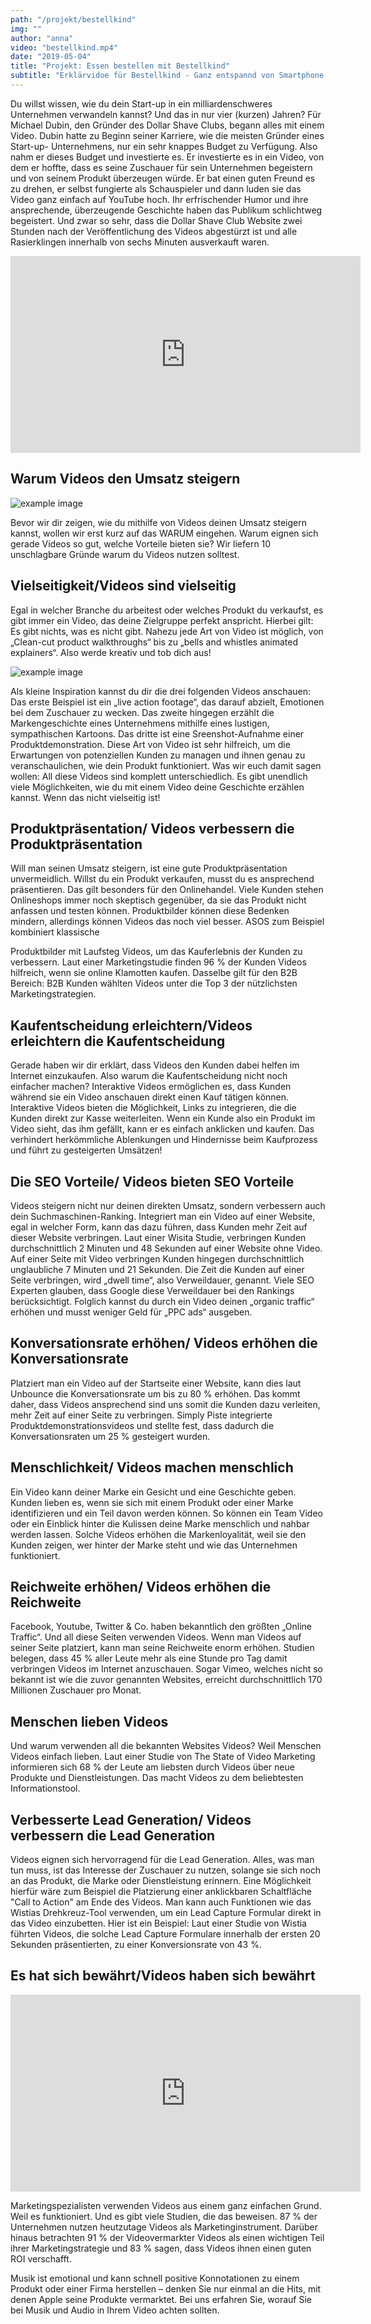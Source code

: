 ```yaml
---
path: "/projekt/bestellkind"
img: ""
author: "anna"
video: "bestellkind.mp4"
date: "2019-05-04"
title: "Projekt: Essen bestellen mit Bestellkind"
subtitle: "Erklärvidoe für Bestellkind - Ganz entspannd von Smartphone Essen bestellen. Lästiges warten auf den Kellner gehört absofort der Vergangenheit an. Mit Bestellkind gibst du deine Bestellung direkt über das Smartphone auf."
---
```



Du willst wissen, wie du dein Start-up in ein milliardenschweres Unternehmen verwandeln
kannst? Und das in nur vier (kurzen) Jahren?
Für Michael Dubin, den Gründer des Dollar Shave Clubs, begann alles mit einem Video.
Dubin hatte zu Beginn seiner Karriere, wie die meisten Gründer eines Start-up-
Unternehmens, nur ein sehr knappes Budget zu Verfügung. Also nahm er dieses Budget und
investierte es. Er investierte es in ein Video, von dem er hoffte, dass es seine Zuschauer für
sein Unternehmen begeistern und von seinem Produkt überzeugen würde. Er bat einen
guten Freund es zu drehen, er selbst fungierte als Schauspieler und dann luden sie das Video
ganz einfach auf YouTube hoch.
Ihr erfrischender Humor und ihre ansprechende, überzeugende Geschichte haben das
Publikum schlichtweg begeistert. Und zwar so sehr, dass die Dollar Shave Club Website zwei
Stunden nach der Veröffentlichung des Videos abgestürzt ist und alle Rasierklingen innerhalb
von sechs Minuten ausverkauft waren.


<iframe width="560" height="315"
src="https://www.youtube.com/embed/MUQfKFzIOeU" 
frameborder="0" 
allow="accelerometer; autoplay; encrypted-media; gyroscope; picture-in-picture" 
allowfullscreen></iframe>

## Warum Videos den Umsatz steigern

![example image](https://www.wyzowl.com/wp-content/uploads/2019/07/GIPHY-Cam-1080x675.png "An exemplary image")

Bevor wir dir zeigen, wie du mithilfe von Videos deinen Umsatz steigern kannst, wollen wir
erst kurz auf das WARUM eingehen. Warum eignen sich gerade Videos so gut, welche
Vorteile bieten sie? Wir liefern 10 unschlagbare Gründe warum du Videos nutzen solltest.

## Vielseitigkeit/Videos sind vielseitig

Egal in welcher Branche du arbeitest oder welches Produkt du verkaufst, es gibt immer ein
Video, das deine Zielgruppe perfekt anspricht. Hierbei gilt: Es gibt nichts, was es nicht gibt.
Nahezu jede Art von Video ist möglich, von „Clean-cut product walkthroughs“ bis zu „bells
and whistles animated explainers“. Also werde kreativ und tob dich aus!

![example image](https://www.wyzowl.com/wp-content/uploads/2019/07/Gif-Me-Camera-1080x675.png "An exemplary image")

Als kleine Inspiration kannst du dir die drei folgenden Videos anschauen:
Das erste Beispiel ist ein „live action footage“, das darauf abzielt, Emotionen bei dem
Zuschauer zu wecken. Das zweite hingegen erzählt die Markengeschichte eines
Unternehmens mithilfe eines lustigen, sympathischen Kartoons. Das dritte ist eine
Sreenshot-Aufnahme einer Produktdemonstration. Diese Art von Video ist sehr hilfreich, um
die Erwartungen von potenziellen Kunden zu managen und ihnen genau zu
veranschaulichen, wie dein Produkt funktioniert. Was wir euch damit sagen wollen: All diese
Videos sind komplett unterschiedlich. Es gibt unendlich viele Möglichkeiten, wie du mit
einem Video deine Geschichte erzählen kannst. Wenn das nicht vielseitig ist!

## Produktpräsentation/ Videos verbessern die Produktpräsentation

Will man seinen Umsatz steigern, ist eine gute Produktpräsentation unvermeidlich. Willst du
ein Produkt verkaufen, musst du es ansprechend präsentieren. Das gilt besonders für den
Onlinehandel. Viele Kunden stehen Onlineshops immer noch skeptisch gegenüber, da sie das
Produkt nicht anfassen und testen können. Produktbilder können diese Bedenken mindern,
allerdings können Videos das noch viel besser. ASOS zum Beispiel kombiniert klassische

Produktbilder mit Laufsteg Videos, um das Kauferlebnis der Kunden zu verbessern. Laut
einer Marketingstudie finden 96 % der Kunden Videos hilfreich, wenn sie online Klamotten
kaufen. Dasselbe gilt für den B2B Bereich: B2B Kunden wählten Videos unter die Top 3 der
nützlichsten Marketingstrategien.

## Kaufentscheidung erleichtern/Videos erleichtern die Kaufentscheidung

Gerade haben wir dir erklärt, dass Videos den Kunden dabei helfen im Internet einzukaufen.
Also warum die Kaufentscheidung nicht noch einfacher machen? Interaktive Videos
ermöglichen es, dass Kunden während sie ein Video anschauen direkt einen Kauf tätigen
können. Interaktive Videos bieten die Möglichkeit, Links zu integrieren, die die Kunden direkt
zur Kasse weiterleiten. Wenn ein Kunde also ein Produkt im Video sieht, das ihm gefällt,
kann er es einfach anklicken und kaufen. Das verhindert herkömmliche Ablenkungen und
Hindernisse beim Kaufprozess und führt zu gesteigerten Umsätzen!

## Die SEO Vorteile/ Videos bieten SEO Vorteile

Videos steigern nicht nur deinen direkten Umsatz, sondern verbessern auch dein
Suchmaschinen-Ranking. Integriert man ein Video auf einer Website, egal in welcher Form,
kann das dazu führen, dass Kunden mehr Zeit auf dieser Website verbringen. Laut einer
Wisita Studie, verbringen Kunden durchschnittlich 2 Minuten und 48 Sekunden auf einer
Website ohne Video. Auf einer Seite mit Video verbringen Kunden hingegen durchschnittlich
unglaubliche 7 Minuten und 21 Sekunden. Die Zeit die Kunden auf einer Seite verbringen,
wird „dwell time“, also Verweildauer, genannt. Viele SEO Experten glauben, dass Google
diese Verweildauer bei den Rankings berücksichtigt. Folglich kannst du durch ein Video
deinen „organic traffic“ erhöhen und musst weniger Geld für „PPC ads“ ausgeben.

## Konversationsrate erhöhen/ Videos erhöhen die Konversationsrate

Platziert man ein Video auf der Startseite einer Website, kann dies laut Unbounce die
Konversationsrate um bis zu 80 % erhöhen. Das kommt daher, dass Videos ansprechend sind
uns somit die Kunden dazu verleiten, mehr Zeit auf einer Seite zu verbringen. Simply Piste
integrierte Produktdemonstrationsvideos und stellte fest, dass dadurch die
Konversationsraten um 25 % gesteigert wurden.

## Menschlichkeit/ Videos machen menschlich

Ein Video kann deiner Marke ein Gesicht und eine Geschichte geben. Kunden lieben es,
wenn sie sich mit einem Produkt oder einer Marke identifizieren und ein Teil davon werden
können.
So können ein Team Video oder ein Einblick hinter die Kulissen deine Marke menschlich und
nahbar werden lassen. Solche Videos erhöhen die Markenloyalität, weil sie den Kunden
zeigen, wer hinter der Marke steht und wie das Unternehmen funktioniert.

## Reichweite erhöhen/ Videos erhöhen die Reichweite

Facebook, Youtube, Twitter &amp; Co. haben bekanntlich den größten „Online Traffic“. Und all
diese Seiten verwenden Videos. Wenn man Videos auf seiner Seite platziert, kann man seine
Reichweite enorm erhöhen. Studien belegen, dass 45 % aller Leute mehr als eine Stunde pro
Tag damit verbringen Videos im Internet anzuschauen. Sogar Vimeo, welches nicht so
bekannt ist wie die zuvor genannten Websites, erreicht durchschnittlich 170 Millionen
Zuschauer pro Monat.

## Menschen lieben Videos

Und warum verwenden all die bekannten Websites Videos? Weil Menschen Videos einfach
lieben. Laut einer Studie von The State of Video Marketing informieren sich 68 % der Leute
am liebsten durch Videos über neue Produkte und Dienstleistungen. Das macht Videos zu
dem beliebtesten Informationstool.


## Verbesserte Lead Generation/ Videos verbessern die Lead Generation

Videos eignen sich hervorragend für die Lead Generation. Alles, was man tun muss, ist das
Interesse der Zuschauer zu nutzen, solange sie sich noch an das Produkt, die Marke oder
Dienstleistung erinnern. Eine Möglichkeit hierfür wäre zum Beispiel die Platzierung einer
anklickbaren Schaltfläche &quot;Call to Action&quot; am Ende des Videos. Man kann auch Funktionen
wie das Wistias Drehkreuz-Tool verwenden, um ein Lead Capture Formular direkt in das
Video einzubetten. Hier ist ein Beispiel:
Laut einer Studie von Wistia führten Videos, die solche Lead Capture Formulare innerhalb
der ersten 20 Sekunden präsentierten, zu einer Konversionsrate von 43 %.

## Es hat sich bewährt/Videos haben sich bewährt


<iframe width="560" height="315"
src="https://www.youtube.com/embed/MUQfKFzIOeU" 
frameborder="0" 
allow="accelerometer; autoplay; encrypted-media; gyroscope; picture-in-picture" 
allowfullscreen></iframe>

Marketingspezialisten verwenden Videos aus einem ganz einfachen Grund. Weil es
funktioniert. Und es gibt viele Studien, die das beweisen. 87 % der Unternehmen nutzen
heutzutage Videos als Marketinginstrument. Darüber hinaus betrachten 91 % der
Videovermarkter Videos als einen wichtigen Teil ihrer Marketingstrategie und 83 % sagen,
dass Videos ihnen einen guten ROI verschafft.

Musik ist emotional und kann schnell positive Konnotationen zu einem Produkt oder einer Firma herstellen – denken Sie nur einmal an die Hits, mit denen Apple seine Produkte vermarktet. Bei uns erfahren Sie, worauf Sie bei Musik und Audio in Ihrem Video achten sollten.
